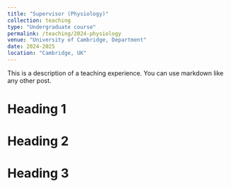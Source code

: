 ```yaml
---
title: "Supervisor (Physiology)"
collection: teaching
type: "Undergraduate course"
permalink: /teaching/2024-physiology
venue: "University of Cambridge, Department"
date: 2024-2025
location: "Cambridge, UK"
---
```


This is a description of a teaching experience. You can use markdown like any other post.

Heading 1
======

Heading 2
======

Heading 3
======
